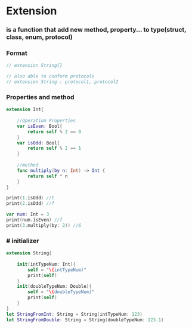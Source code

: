 # Extension

### is a function that add new method, property... to type(struct, class, enum, protocol) 



### Format

```swift
// extension String{}

// also able to conform protocols
// extension String : protocol1, protocol2

```





### Properties and method 

```swift
extension Int{
    
    //Operation Properties
    var isEven: Bool{
        return self % 2 == 0
    }
    var isOdd: Bool{
        return self % 2 == 1
    }
    
    //method
    func multiply(by n: Int) -> Int {
        return self * n
    } 
}

print(1.isOdd) //t
print(2.isOdd) //f

var num: Int = 3
print(num.isEven) //f
print(3.multiply(by: 2)) //6
```





### # initializer 

```swift
extension String{
   
    init(intTypeNum: Int){
        self = "\(intTypeNum)"
        print(self)
    }
    init(doubleTypeNum: Double){
        self = "\(doubleTypeNum)"
        print(self)
    }
}
let StringFromInt: String = String(intTypeNum: 123)
let StringFromDouble: String = String(doubleTypeNum: 123.1)
```

